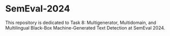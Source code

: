 # SemEval-2024
This repository is dedicated to Task 8: Multigenerator, Multidomain, and Multilingual Black-Box Machine-Generated Text Detection at SemEval 2024. 
